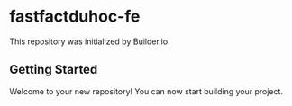 # fastfactduhoc-fe

This repository was initialized by Builder.io.

## Getting Started

Welcome to your new repository! You can now start building your project.
